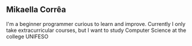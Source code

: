 ## Mikaella Corrêa

I'm a beginner programmer curious to learn and improve. Currently I only take extracurricular courses, but I want to study Computer Science at the college UNIFESO

<div align="center">
   <div style="display: inline_block><br>
     <img src=""C:\Users\Mikaella Correa\Desktop\programacao\html e css\aleatorios\python-original.svg"" />
          
             
   </div>
          
</div>




          
